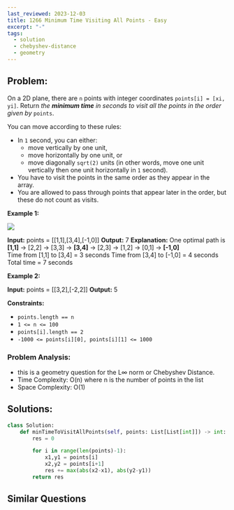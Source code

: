 ```yaml
---
last_reviewed: 2023-12-03
title: 1266 Minimum Time Visiting All Points - Easy
excerpt: "-"
tags:
  - solution
  - chebyshev-distance
  - geometry
---
```

## Problem:
On a 2D plane, there are `n` points with integer coordinates `points[i] = [xi, yi]`. Return _the **minimum time** in seconds to visit all the points in the order given by_ `points`.

You can move according to these rules:

- In `1` second, you can either:
    - move vertically by one unit,
    - move horizontally by one unit, or
    - move diagonally `sqrt(2)` units (in other words, move one unit vertically then one unit horizontally in `1` second).
- You have to visit the points in the same order as they appear in the array.
- You are allowed to pass through points that appear later in the order, but these do not count as visits.

**Example 1:**

![](https://assets.leetcode.com/uploads/2019/11/14/1626_example_1.PNG)

**Input:** points = [[1,1],[3,4],[-1,0]]
**Output:** 7
**Explanation:** One optimal path is **[1,1]** -> [2,2] -> [3,3] -> **[3,4]** -> [2,3] -> [1,2] -> [0,1] -> **[-1,0]**   
Time from [1,1] to [3,4] = 3 seconds 
Time from [3,4] to [-1,0] = 4 seconds
Total time = 7 seconds

**Example 2:**

**Input:** points = [[3,2],[-2,2]]
**Output:** 5

**Constraints:**

- `points.length == n`
- `1 <= n <= 100`
- `points[i].length == 2`
- `-1000 <= points[i][0], points[i][1] <= 1000`

### Problem Analysis:

- this is a geometry question for the L∞ norm or Chebyshev Distance.
- Time Complexity: O(n) where n is the number of points in the list
- Space Complexity: O(1)

## Solutions:

```python
class Solution:
    def minTimeToVisitAllPoints(self, points: List[List[int]]) -> int:
        res = 0

        for i in range(len(points)-1):
            x1,y1 = points[i]
            x2,y2 = points[i+1]
            res += max(abs(x2-x1), abs(y2-y1))
        return res
```

## Similar Questions
